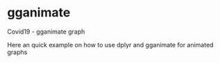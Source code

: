 # gganimate
Covid19 - gganimate graph

Here an quick example on how to use dplyr and gganimate for animated graphs


